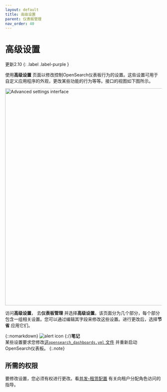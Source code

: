 ```yaml
---
layout: default
title: 高级设置
parent: 仪表板管理
nav_order: 40
---
```


# 高级设置
更新2.10
{: .label .label-purple }

使用**高级设置** 页面以修改控制OpenSearch仪表板行为的设置。这些设置可用于自定义应用程序的外观，更改某些功能的行为等等。接口的视图如下图所示。

<img src="{{site.url}}{{site.baseurl}}/images/dashboards/advanced-settings-ui.png" alt="Advanced settings interface" width="700"/>

访问**高级设置**， 去**仪表板管理** 并选择**高级设置**。该页面分为几个部分，每个部分包含一组相关设置。您可以通过编辑其字段来修改这些设置。进行更改后，选择**节省** 应用它们。

{::nomarkdown} <img src ="{{site.url}}{{site.baseurl}}/images/icons/alert-icon.png" class ="inline-icon" alt ="alert icon"/> {:/}**笔记**<br>某些设置要求您修改[这`opensearch_dashboards.yml` 文件](https://github.com/opensearch-project/OpenSearch-Dashboards/blob/main/config/opensearch_dashboards.yml) 并重新启动OpenSearch仪表板。
{:.note}

## 所需的权限

要修改设置，您必须有权进行更改。看[并发-租赁配置](https://opensearch.org/docs/latest/security/multi-tenancy/multi-tenancy-config/#give-roles-access-to-tenants) 有关向租户分配角色访问的指导。

